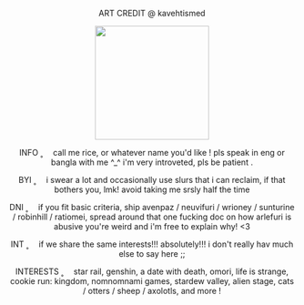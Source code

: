 <p align="center">
ART CREDIT @ kavehtismed
</p>

<p align="center">
<img src="https://github.com/user-attachments/assets/03cd3854-d888-4719-ba79-34672334f8ff" height=200px}/>
</p>

<p align="center">
INFO ˳ ⠀ call me rice, or whatever name you'd like ! pls speak in eng or bangla with me ^_^ i'm very introveted, pls be patient .
</p>

<p align="center">
BYI ˳ ⠀ i swear a lot and occasionally use slurs that i can reclaim, if that bothers you, lmk! avoid taking me srsly half the time
</p>

<p align="center">
DNI ˳ ⠀ if you fit basic criteria, ship avenpaz / neuvifuri / wrioney / sunturine / robinhill / ratiomei, spread around that one fucking doc on how arlefuri is abusive you're weird and i'm free to explain why! <3 
</p>

<p align="center">
INT ˳ ⠀ if we share the same interests!!! absolutely!!! i don't really hav much else to say here ;;
</p>

<p align="center">
INTERESTS ˳ ⠀ star rail, genshin, a date with death, omori, life is strange, cookie run: kingdom, nomnomnami games, stardew valley, alien stage, cats / otters / sheep / axolotls, and more !
</p>
